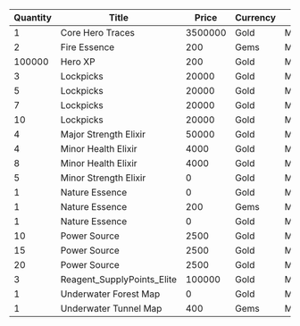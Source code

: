 | Quantity | Title | Price | Currency |  Dev Name |
| -------- | ----- | ----- | -------- |  -------- |
| 1 | Core Hero Traces | 3500000 | Gold | Marketplace.L18.Page02.Hero.06 |
| 2 | Fire Essence | 200 | Gems | Marketplace.L12.Page02.Reagent.17 |
| 100000 | Hero XP | 200 | Gold | Marketplace.L02.Page02.XP.02 |
| 3 | Lockpicks | 20000 | Gold | Marketplace.L03.Page02.MapFragments.02 |
| 5 | Lockpicks | 20000 | Gold | Marketplace.L07.Page02.MapFragments.06 |
| 7 | Lockpicks | 20000 | Gold | Marketplace.L11.Page02.TreasureMap.02 |
| 10 | Lockpicks | 20000 | Gold | Marketplace.L16.Page02.TreasureMap.05 |
| 4 | Major Strength Elixir | 50000 | Gold | Marketplace.L09.Page02.MajorElixir.07 |
| 4 | Minor Health Elixir | 4000 | Gold | Marketplace.L04.Page02.MinorElixir.05 |
| 8 | Minor Health Elixir | 4000 | Gold | Marketplace.L14.Page02.ElixirAll.07 |
| 5 | Minor Strength Elixir | 0 | Gold | Marketplace.L01.Page02.Free.07 |
| 1 | Nature Essence | 0 | Gold | Marketplace.L08.Page02.Free.48 |
| 1 | Nature Essence | 200 | Gems | Marketplace.L17.Page02.Shard.14 |
| 1 | Nature Essence | 0 | Gold | Marketplace.L20.Page02.Free.107 |
| 10 | Power Source | 2500 | Gold | Marketplace.L05.Page02.PowerSource.02 |
| 15 | Power Source | 2500 | Gold | Marketplace.L10.Page02.PowerSource.05 |
| 20 | Power Source | 2500 | Gold | Marketplace.L15.Page02.PowerSource.08 |
| 3 | Reagent_SupplyPoints_Elite | 100000 | Gold | Marketplace.L06.Page02.Token.13 |
| 1 | Underwater Forest Map | 0 | Gold | Marketplace.L01.Page2.VIP5.FreeBonus.46 |
| 1 | Underwater Tunnel Map | 400 | Gems | Marketplace.L13.Page02.MapsMisc.27 |
